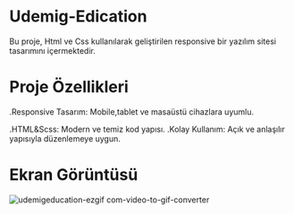# Udemig-Edication

Bu proje, Html ve Css kullanılarak geliştirilen responsive bir yazılım sitesi tasarımını içermektedir.

# Proje Özellikleri
.Responsive Tasarım: Mobile,tablet ve masaüstü cihazlara uyumlu.

.HTML&Scss: Modern ve temiz kod yapısı. .Kolay Kullanım: Açık ve anlaşılır yapısıyla düzenlemeye uygun.

# Ekran Görüntüsü
![udemigeducation-ezgif com-video-to-gif-converter](https://github.com/user-attachments/assets/07a6e480-f389-478b-ac7d-8e5b82ac14b5)
